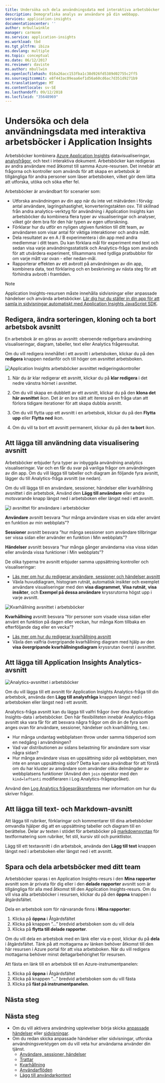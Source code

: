 ```yaml
---
title: Undersöka och dela användningsdata med interaktiva arbetsböcker i Azure Application Insights | Microsoft docs
description: Demografiska analys av användare på din webbapp.
services: application-insights
documentationcenter: ''
author: mrbullwinkle
manager: carmonm
ms.service: application-insights
ms.workload: tbd
ms.tgt_pltfrm: ibiza
ms.devlang: multiple
ms.topic: conceptual
ms.date: 06/12/2017
ms.reviewer: daviste
ms.author: mbullwin
ms.openlocfilehash: 016a26acc153fba1c38d926fd5389d02755c2ff5
ms.sourcegitcommit: e8f443ac09eaa6ef1d56a60cd6ac7d351d9271b9
ms.translationtype: MT
ms.contentlocale: sv-SE
ms.lasthandoff: 09/12/2018
ms.locfileid: "35648969"
---
```

# <a name="investigate-and-share-usage-data-with-interactive-workbooks-in-application-insights"></a>Undersöka och dela användningsdata med interaktiva arbetsböcker i Application Insights

Arbetsböcker kombinera [Azure Application Insights](app-insights-overview.md) datavisualiseringar, [analysfrågor](app-insights-analytics.md), och text i interaktiva dokument. Arbetsböcker kan redigeras av andra användare med åtkomst till samma Azure-resursen. Det innebär att frågorna och kontroller som används för att skapa en arbetsbok är tillgängliga för andra personer som läser arbetsboken, vilket gör dem lätta att utforska, utöka och söka efter fel.

Arbetsböcker är användbart för scenarier som:

* Utforska användningen av din app när du inte vet mätvärden i förväg: antal användare, lagringshastighet, konverteringstakten osv. Till skillnad från andra analytics-verktyg för användning i Application Insights kan arbetsböcker du kombinera flera typer av visualiseringar och analyser, vilket gör dem bra för den här typen av egen utforskning.
* Förklarar hur du utför en nyligen utgiven funktion till ditt team, av användaren som visar antal för viktiga interaktioner och andra mått.
* Dela resultatet av en A / B experimentera i din app med andra medlemmar i ditt team. Du kan förklara mål för experiment med text och sedan visa varje användningsstatistik och Analytics-fråga som används för att utvärdera experiment, tillsammans med tydliga pratbubblor för om varje mått var ovan - eller nedan-mål.
* Rapporterar effekten av ett avbrott på användningen av din app, kombinera data, text förklaring och en beskrivning av nästa steg för att förhindra avbrott i framtiden.

> [!NOTE]
> Application Insights-resursen måste innehålla sidvisningar eller anpassade händelser och använda arbetsböcker. [Lär dig hur du ställer in din app för att samla in sidvisningar automatiskt med Application Insights JavaScript SDK](app-insights-javascript.md).
> 
> 

## <a name="editing-rearranging-cloning-and-deleting-workbook-sections"></a>Redigera, ändra sorteringen, kloning och ta bort arbetsbok avsnitt

En arbetsbok är en göras av avsnitt: oberoende redigerbara användning visualiseringar, diagram, tabeller, text eller Analytics frågeresultat.

Om du vill redigera innehållet i ett avsnitt i arbetsboken, klickar du på den **redigera** knappen nedanför och till höger om avsnittet arbetsboken.

![Application Insights arbetsböcker avsnittet redigeringskontroller](./media/app-insights-usage-workbooks/editing-controls.png)

1. När du är klar redigerar ett avsnitt, klickar du på **klar redigera** i det nedre vänstra hörnet i avsnittet.

2. Om du vill skapa en dubblett av ett avsnitt, klickar du på den **klona det här avsnittet** ikon. Det är en bra sätt att iterera på en fråga utan att förlora tidigare iterationer för att skapa dubbla avsnitt.

3. Om du vill flytta upp ett avsnitt i en arbetsbok, klickar du på den **Flytta upp** eller **Flytta ned** ikon.

4. Om du vill ta bort ett avsnitt permanent, klickar du på den **ta bort** ikon.

## <a name="adding-usage-data-visualization-sections"></a>Att lägga till användning data visualisering avsnitt

Arbetsböcker erbjuder fyra typer av inbyggda användning analytics visualiseringar. Var och en får du svar på vanliga frågor om användningen av din app. Om du vill lägga till tabeller och diagram än följande fyra avsnitt, lägger du till Analytics-fråga avsnitt (se nedan).

Om du vill lägga till en användare, sessioner, händelser eller kvarhållning avsnittet i din arbetsbok, Använd den **Lägg till användare** eller andra motsvarande knapp längst ned i arbetsboken eller längst ned i ett avsnitt.

![I avsnittet för användare i arbetsböcker](./media/app-insights-usage-workbooks/users-section.png)

**Användare** avsnitt besvara ”hur många användare visas en sida eller använt en funktion av min webbplats”?

**Sessioner** avsnitt besvara ”hur många sessioner som användare tillbringar ser vissa sidan eller använder en funktion i Min webbplats”?

**Händelser** avsnitt besvara ”hur många gånger användarna visa vissa sidan eller använda vissa funktioner i Min webbplats”?

De olika typerna tre avsnitt erbjuder samma uppsättning kontroller och visualiseringar:

* [Läs mer om hur du redigerar användare, sessioner och händelser avsnitt](app-insights-usage-segmentation.md)
* Växla huvuddiagram, histogram rutnät, automatisk insikter och exemplet användare visualiseringar med den **visa diagrammet**, **Visa rutnät**, **visa insikter**, och **Exempel på dessa användare** kryssrutorna högst upp i varje avsnitt.

![Kvarhållning avsnittet i arbetsböcker](./media/app-insights-usage-workbooks/retention-section.png)

**Kvarhållning** avsnitt besvara ”för personer som visade vissa sidan eller använt en funktion på dagen eller veckan, hur många Kom tillbaka en efterföljande dag eller en vecka”?

* [Läs mer om hur du redigerar kvarhållning avsnitt](app-insights-usage-retention.md)
* Växla den valfria övergripande kvarhållning diagram med hjälp av den **visa övergripande kvarhållningsdiagram** kryssrutan överst i avsnittet.

## <a name="adding-application-insights-analytics-sections"></a>Att lägga till Application Insights Analytics-avsnitt

![Analytics-avsnittet i arbetsböcker](./media/app-insights-usage-workbooks/analytics-section.png)

Om du vill lägga till ett avsnitt för Application Insights Analytics-fråga till din arbetsbok, använda den **Lägg till analysfråga** knappen längst ned i arbetsboken eller längst ned i ett avsnitt.

Analytics-fråga avsnitt kan du lägga till valfri frågor över dina Application Insights-data i arbetsböcker. Den här flexibiliteten innebär Analytics-fråga avsnitt ska vara får för att besvara några frågor om din än de fyra som anges ovan för användare, sessioner, händelser och kvarhållning, t.ex.:

* Hur många undantag webbplatsen throw under samma tidsperiod som en nedgång i användningen?
* Vad var distributionen av sidans belastning för användare som visar några sidan?
* Hur många användare visas en uppsättning sidor på webbplatsen, men inte en annan uppsättning sidor? Detta kan vara användbar för att förstå om du har kluster av användare som använder olika delmängder av webbplatsens funktioner (Använd den `join` operator med den `kind=leftanti` modifieraren i Log Analytics-frågespråket).

Använd den [Log Analytics frågespråksreferens](https://docs.loganalytics.io/) mer information om hur du skriver frågor.

## <a name="adding-text-and-markdown-sections"></a>Att lägga till text- och Markdown-avsnitt

Att lägga till rubriker, förklaringar och kommentarer till dina arbetsböcker omvandla hjälper dig att en uppsättning tabeller och diagram till en berättelse. Delar av texten i stödet för arbetsböcker på [markdownsyntax](https://daringfireball.net/projects/markdown/) för textformatering som rubriker, fet stil, kursiv stil och punktlistor.

Lägg till ett textavsnitt i din arbetsbok, använda den **Lägg till text** knappen längst ned i arbetsboken eller längst ned i ett avsnitt.

## <a name="saving-and-sharing-workbooks-with-your-team"></a>Spara och dela arbetsböcker med ditt team

Arbetsböcker sparas i en Application Insights-resurs i den **Mina rapporter** avsnitt som är privata för dig eller i den **delade rapporter** avsnitt som är tillgängliga för alla med åtkomst till den Application Insights-resurs. Om du vill visa alla arbetsböcker i resursen, klickar du på den **öppna** knappen i åtgärdsfältet.

Dela en arbetsbok som för närvarande finns i **Mina rapporter**:

1. Klicka på **öppna** i Åtgärdsfältet
2. Klicka på knappen ”...” bredvid arbetsboken som du vill dela
3. Klicka på **flytta till delade rapporter**.

Om du vill dela en arbetsbok med en länk eller via e-post, klickar du på **dela** i åtgärdsfältet. Tänk på att mottagarna av länken behöver åtkomst till den här resursen i Azure portal för att visa arbetsboken. När du vill redigera mottagarna behöver minst deltagarbehörighet för resursen.

Att fästa en länk till en arbetsbok till en Azure-instrumentpanelen:

1. Klicka på **öppna** i Åtgärdsfältet
2. Klicka på knappen ”...” bredvid arbetsboken som du vill fästa
3. Klicka på **fäst på instrumentpanelen**.

## <a name="next-steps"></a>Nästa steg

## <a name="next-steps"></a>Nästa steg
- Om du vill aktivera användning upplevelser börja skicka [anpassade händelser](https://docs.microsoft.com/azure/application-insights/app-insights-api-custom-events-metrics#trackevent) eller [sidvisningar](https://docs.microsoft.com/azure/application-insights/app-insights-api-custom-events-metrics#page-views).
- Om du redan skicka anpassade händelser eller sidvisningar, utforska användningsverktygen om du vill veta hur användarna använder din tjänst.
    - [Användare, sessioner, händelser](app-insights-usage-segmentation.md)
    - [Trattar](usage-funnels.md)
    - [Kvarhållning](app-insights-usage-retention.md)
    - [Användarflöden](app-insights-usage-flows.md)
    - [Lägg till användarkontext](app-insights-usage-send-user-context.md)
    
